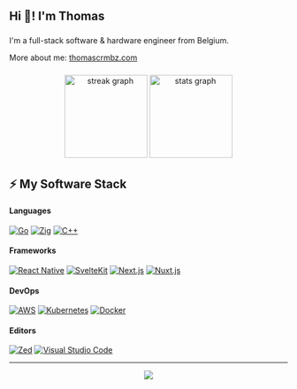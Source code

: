<h2 align="left">Hi 👋! I'm Thomas</h2>

###

I'm a full-stack software & hardware engineer from Belgium.

More about me: [thomascrmbz.com](https://thomascrmbz.com)

###

<div align="center">
  <img src="https://streak-stats.demolab.com?user=thomascrmbz&locale=en&mode=daily&theme=onedark&hide_border=false&border_radius=5" height="150" alt="streak graph" />
  <img src="https://github-readme-stats-weld-delta-75.vercel.app/api?username=thomascrmbz&hide_title=true&show_icons=true&count_private=true&theme=onedark" height="150" alt="stats graph" />
</div>

<h2 align="left">⚡ My Software Stack</h2>

#### Languages

[![Go](https://img.shields.io/static/v1?label=&message=Go&color=00ADD8&logo=go&logoColor=FFFFFF)](https://golang.org)
[![Zig](https://img.shields.io/static/v1?label=&message=Zig&color=EBA842&logo=zig&logoColor=FFFFFF)](https://ziglang.org/)
[![C++](https://img.shields.io/static/v1?label=&message=C%2B%2B&color=00599C&logo=C%2B%2B&logoColor=FFFFFF)](https://isocpp.org/)

#### Frameworks

[![React Native](https://img.shields.io/static/v1?label=&message=React%20Native&color=61dafb&logo=react&logoColor=FFFFFF)](https://reactnative.dev)
[![SvelteKit](https://img.shields.io/static/v1?label=&message=SvelteKit&color=eb5027&logo=svelte&logoColor=FFFFFF)](https://kit.svelte.dev)
[![Next.js](https://img.shields.io/static/v1?label=&message=Next.js&color=000000&logo=next.js&logoColor=FFFFFF)](https://nextjs.org)
[![Nuxt.js](https://img.shields.io/static/v1?label=&message=Nuxt.js&color=00C58E&logo=nuxt&logoColor=FFFFFF)](https://nuxtjs.org)

#### DevOps

[![AWS](https://img.shields.io/static/v1?label=&message=AWS&color=232f3e&logo=amazon&logoColor=FFFFFF)](https://aws.amazon.com)
[![Kubernetes](https://img.shields.io/static/v1?label=&message=Kubernetes&color=3D6DE6&logo=kubernetes&logoColor=white)](https://kubernetes.io/)
[![Docker](https://img.shields.io/static/v1?label=&message=Docker&color=4FA1EF&logo=docker&logoColor=white)](https://www.docker.com/)

#### Editors

[![Zed](https://img.shields.io/static/v1?label=&message=Zed&color=000000&logo=zed&logoColor=white)](https://zed.dev)
[![Visual Studio Code](https://img.shields.io/static/v1?label=&message=Visual%20Studio%20Code&color=4FA1EF&logo=visual-studio-code&logoColor=white)](https://code.visualstudio.com)
<!--
## Projects

| 🛠 Project | ⭐ Stars | 📚 Forks | 🛎 Issues | 📬 Pull Requests |
| :---| :---: | :---: | :---: | :---: |
| [![Lego Set Builder](https://github-readme-stats.vercel.app/api/pin/?username=thomascrmbz&repo=lego-set-builder&hide_border=true)](https://github.com/thomascrmbz/lego-set-builder) | ![Stars](https://img.shields.io/github/stars/thomascrmbz/lego-set-builder?style=flat&label=&message=&color=FFE953) | ![Forks](https://img.shields.io/github/forks/thomascrmbz/lego-set-builder?style=flat&label=&message=&color=0080FF) | ![Issues](https://img.shields.io/github/issues/thomascrmbz/lego-set-builder?style=flat&label=&message=&color=28a745) <br> ![Issues](https://img.shields.io/github/issues-closed/thomascrmbz/lego-set-builder?style=flat&label=&message=&color=cb2431) | ![Pull Requests](https://img.shields.io/github/issues-pr/thomascrmbz/lego-set-builder?style=flat&label=&message=&color=28a745) <br> ![Pull Requests](https://img.shields.io/github/issues-pr-closed/thomascrmbz/lego-set-builder?style=flat&label=&message=&color=7D00FF) |
| [![DigitalOcean API Java](https://github-readme-stats.vercel.app/api/pin/?username=jeevatkm&repo=digitalocean-api-java&hide_border=true)](https://github.com/thomascrmbz/digitalocean-api-java) | ![Stars](https://img.shields.io/github/stars/jeevatkm/digitalocean-api-java?style=flat&label=&message=&color=FFE953) | ![Forks](https://img.shields.io/github/forks/jeevatkm/digitalocean-api-java?style=flat&label=&message=&color=0080FF) | ![Issues](https://img.shields.io/github/issues/jeevatkm/digitalocean-api-java?style=flat&label=&message=&color=28a745) <br> ![Issues](https://img.shields.io/github/issues-closed/jeevatkm/digitalocean-api-java?style=flat&label=&message=&color=cb2431) | ![Pull Requests](https://img.shields.io/github/issues-pr/jeevatkm/digitalocean-api-java?style=flat&label=&message=&color=28a745) <br> ![Pull Requests](https://img.shields.io/github/issues-pr-closed/jeevatkm/digitalocean-api-java?style=flat&label=&message=&color=7D00FF) |

-->

---

<div align="center">
  <img src="https://github-profile-trophy.vercel.app/?username=thomascrmbz&theme=onedark&no-bg=true&no-frame=true&column=9&margin-w=15&margin-h=15"/>  
<div/>
